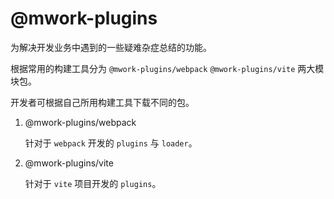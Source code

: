# @mwork-plugins

为解决开发业务中遇到的一些疑难杂症总结的功能。

根据常用的构建工具分为 `@mwork-plugins/webpack` `@mwork-plugins/vite` 两大模块包。

开发者可根据自己所用构建工具下载不同的包。

1. @mwork-plugins/webpack

   针对于 `webpack` 开发的 `plugins` 与 `loader`。

2. @mwork-plugins/vite

   针对于 `vite` 项目开发的 `plugins`。
